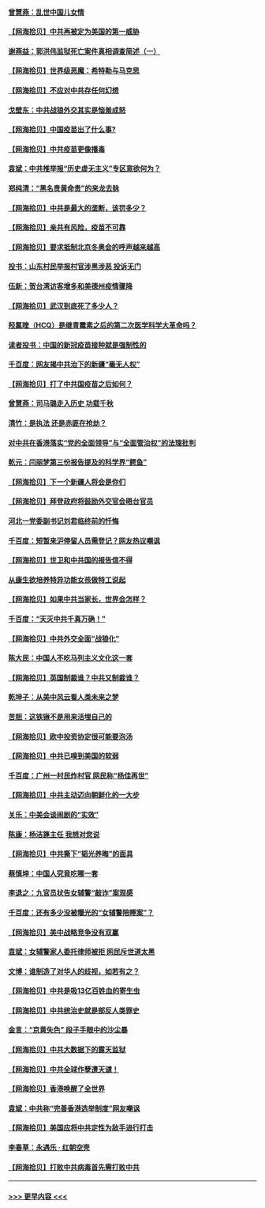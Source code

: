 #### [曾慧燕：乱世中国儿女情](../pages/nsc993/n12887931.md?t=04190351) 
#### [【网海拾贝】中共再被定为美国的第一威胁](../pages/nsc993/n12887580.md?t=04190351) 
#### [谢燕益：郭洪伟监狱死亡案件真相调查简述（一）](../pages/nsc993/n12885648.md?t=04190351) 
#### [【网海拾贝】世界级恶魔：希特勒与马克思](../pages/nsc993/n12884062.md?t=04190351) 
#### [【网海拾贝】不应对中共存任何幻想](../pages/nsc993/n12881460.md?t=04190351) 
#### [戈壁东：中共战狼外交其实是恼羞成怒](../pages/nsc993/n12880392.md?t=04190351) 
#### [【网海拾贝】中国疫苗出了什么事?](../pages/nsc993/n12879124.md?t=04190351) 
#### [【网海拾贝】中共疫苗更像播毒](../pages/nsc993/n12876631.md?t=04190351) 
#### [袁斌：中共推举报“历史虚无主义”专区意欲何为？](../pages/nsc993/n12876530.md?t=04190351) 
#### [郑纯清：“黑名贵黄命贵”的来龙去脉](../pages/nsc993/n12875589.md?t=04190351) 
#### [【网海拾贝】中共是最大的垄断，该罚多少？](../pages/nsc993/n12874006.md?t=04190351) 
#### [【网海拾贝】亲共有风险，疫苗不可靠](../pages/nsc993/n12872224.md?t=04190351) 
#### [【网海拾贝】要求抵制北京冬奥会的呼声越来越高](../pages/nsc993/n12868962.md?t=04190351) 
#### [投书：山东村民举报村官涉黑涉恶 投诉无门](../pages/nsc993/n12869726.md?t=04190351) 
#### [伍新：贺台湾访客增多和美德州疫情骤降](../pages/nsc993/n12865651.md?t=04190351) 
#### [【网海拾贝】武汉到底死了多少人？](../pages/nsc993/n12863707.md?t=04190351) 
#### [羟氯喹（HCQ）是继青霉素之后的第二次医学科学大革命吗？](../pages/nsc993/n12638564.md?t=04190351) 
#### [读者投书：中国的新冠疫苗接种就是强制性的](../pages/nsc993/n12859932.md?t=04190351) 
#### [千百度：网友揭中共治下的新疆“毫无人权”](../pages/nsc993/n12858385.md?t=04190351) 
#### [【网海拾贝】打了中共国疫苗之后如何？](../pages/nsc993/n12857866.md?t=04190351) 
#### [曾慧燕：司马璐走入历史 功载千秋](../pages/nsc993/n12856996.md?t=04190351) 
#### [清竹：是执法 还是赤匪在抢劫？](../pages/nsc993/n12856952.md?t=04190351) 
#### [对中共在香港落实“党的全面领导”与“全面管治权”的法理批判](../pages/nsc993/n12856929.md?t=04190351) 
#### [乾元：闫丽梦第三份报告提及的科学界“鳄鱼”](../pages/nsc993/n12855985.md?t=04190351) 
#### [【网海拾贝】下一个新疆人将会是你们](../pages/nsc993/n12855864.md?t=04190351) 
#### [【网海拾贝】拜登政府将鼓励外交官会晤台官员](../pages/nsc993/n12853615.md?t=04190351) 
#### [河北一党委副书记刘君临终前的忏悔](../pages/nsc993/n12849420.md?t=04190351) 
#### [千百度：短暂来沪停留人员需登记？网友热议嘲讽](../pages/nsc993/n12853497.md?t=04190351) 
#### [【网海拾贝】世卫和中共国的报告信不得](../pages/nsc993/n12850902.md?t=04190351) 
#### [从康生欲培养特异功能女孩做特工说起](../pages/nsc993/n12849289.md?t=04190351) 
#### [【网海拾贝】如果中共当家长，世界会怎样？](../pages/nsc993/n12848436.md?t=04190351) 
#### [千百度：“天灭中共千真万确！”](../pages/nsc993/n12845659.md?t=04190351) 
#### [【网海拾贝】中共外交全面“战狼化”](../pages/nsc993/n12845607.md?t=04190351) 
#### [陈大民：中国人不吃马列主义文化这一套](../pages/nsc993/n12842496.md?t=04190351) 
#### [【网海拾贝】英国制裁谁？中共又制裁谁？](../pages/nsc993/n12840909.md?t=04190351) 
#### [乾坤子：从美中风云看人类未来之梦](../pages/nsc993/n12840590.md?t=04190351) 
#### [苦胆：这铁锹不是用来活埋自己的](../pages/nsc993/n12839512.md?t=04190351) 
#### [【网海拾贝】欧中投资协定很可能要泡汤](../pages/nsc993/n12835122.md?t=04190351) 
#### [【网海拾贝】中共已嗅到美国的软弱](../pages/nsc993/n12832411.md?t=04190351) 
#### [千百度：广州一村民炸村官 网民称“杨佳再世”](../pages/nsc993/n12832380.md?t=04190351) 
#### [【网海拾贝】中共主动迈向朝鲜化的一大步](../pages/nsc993/n12829887.md?t=04190351) 
#### [关乐：中美会谈闹剧的“实效”](../pages/nsc993/n12826698.md?t=04190351) 
#### [陈康：杨洁篪主任  我想对您说](../pages/nsc993/n12826609.md?t=04190351) 
#### [【网海拾贝】中共撕下“韬光养晦”的面具](../pages/nsc993/n12826459.md?t=04190351) 
#### [蔡慎坤：中国人究竟吃哪一套](../pages/nsc993/n12826010.md?t=04190351) 
#### [李退之：九官员状告女辅警“敲诈”案观感](../pages/nsc993/n12823984.md?t=04190351) 
#### [千百度：还有多少没被曝光的“女辅警陪睡案”？](../pages/nsc993/n12822136.md?t=04190351) 
#### [【网海拾贝】美中战略竞争没有双赢](../pages/nsc993/n12822105.md?t=04190351) 
#### [袁斌：女辅警家人委托律师被拒 网民斥世道太黑](../pages/nsc993/n12822004.md?t=04190351) 
#### [文博：谁制造了对华人的歧视，如若有之？](../pages/nsc993/n12821635.md?t=04190351) 
#### [【网海拾贝】中共是吸13亿百姓血的寄生虫](../pages/nsc993/n12819191.md?t=04190351) 
#### [【网海拾贝】中共统治史就是部反人类罪史](../pages/nsc993/n12816738.md?t=04190351) 
#### [金言：“京黄失色” 段子手眼中的沙尘暴](../pages/nsc993/n12815700.md?t=04190351) 
#### [【网海拾贝】中共大数据下的露天监狱](../pages/nsc993/n12811075.md?t=04190351) 
#### [【网海拾贝】中共全球作孽遭天谴！](../pages/nsc993/n12810258.md?t=04190351) 
#### [【网海拾贝】香港唤醒了全世界](../pages/nsc993/n12809100.md?t=04190351) 
#### [袁斌：中共称“完善香港选举制度”网友嘲讽](../pages/nsc993/n12808994.md?t=04190351) 
#### [【网海拾贝】美国应将中共定性为敌手进行打击](../pages/nsc993/n12806870.md?t=04190351) 
#### [李春草：永遇乐 · 红朝空壳](../pages/nsc993/n12805365.md?t=04190351) 
#### [【网海拾贝】打败中共病毒首先需打败中共](../pages/nsc993/n12803930.md?t=04190351) 

----
#### [ >>> 更早内容 <<< ](../indexes/nsc993-earlier.md)
